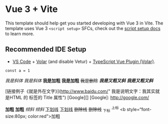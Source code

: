 # Vue 3 + Vite

This template should help get you started developing with Vue 3 in Vite. The template uses Vue 3 `<script setup>` SFCs, check out the [script setup docs](https://v3.vuejs.org/api/sfc-script-setup.html#sfc-script-setup) to learn more.

## Recommended IDE Setup

- [VS Code](https://code.visualstudio.com/) + [Volar](https://marketplace.visualstudio.com/items?itemName=Vue.volar) (and disable Vetur) + [TypeScript Vue Plugin (Volar)](https://marketplace.visualstudio.com/items?itemName=Vue.vscode-typescript-vue-plugin).

`` const a = 1 ``

*我是斜体*
_我是斜体_
**我是加粗**
__我是加粗__
~~我是删除~~
***我是又粗又斜***
___我是又粗又斜___

[链接例子《就是外在文字》](http://www.baidu.com/" 我是说明文字：我其实就是HTML 的<a> 标签的 Title 属性")
[Google][]
[Google]: http://google.com/

<b>加粗</b>
<strong>加粗</strong>
<i>倾斜</i>
<em>倾斜</em>
<u>下划线</u>
<ins>下划线</ins>
<s>删除线</s>
<del>删除线</del>
<sub>下标</sub>
<sup>上标</sup>
<b style=“font-size:80px; color:red”>加粗</b>